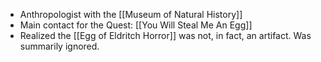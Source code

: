 - Anthropologist with the [[Museum of Natural History]]
- Main contact for the Quest: [[You Will Steal Me An Egg]]
- Realized the [[Egg of Eldritch Horror]] was not, in fact, an artifact. Was summarily ignored.